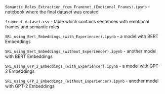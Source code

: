 ```Semantic_Roles_Extraction_from_Framenet_(Emotional_Frames).ipynb``` - notebook where the final dataset was created

```framenet_dataset.csv``` - table which contains sentences with emotional frames and semantic roles

```SRL_using_Bert_Embeddings_(with_Experiencer).ipynb``` - a model with BERT Embeddings 

```SRL_using_Bert_Embeddings_(without_Experiencer).ipynb``` - another model with BERT Embeddings 

```SRL_using_GTP_2_Embeddings_(with_Experiencer).ipynb``` - a model with GPT-2 Embeddings 

```SRL_using_GTP_2_Embeddings_(without_Experiencer).ipynb``` - another model with GPT-2 Embeddings 
